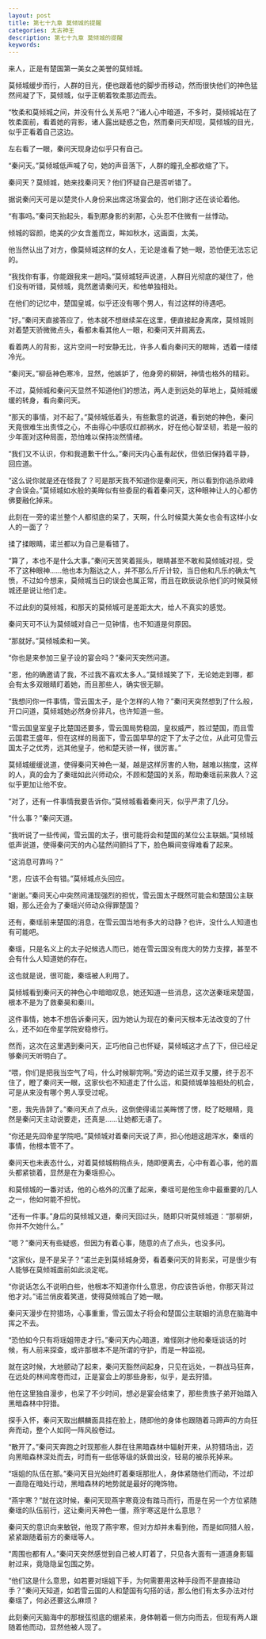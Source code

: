 ```yaml
---
layout: post
title: 第七十九章 莫倾城的提醒
categories: 太古神王
description: 第七十九章 莫倾城的提醒
keywords:
---
```


来人，正是有楚国第一美女之美誉的莫倾城。

莫倾城缓步而行，人群的目光，便也跟着他的脚步而移动，然而很快他们的神色猛然间凝了下，莫倾城，似乎正朝着牧柔那边而去。

“牧柔和莫倾城之间，并没有什么关系吧？”诸人心中暗道，不多时，莫倾城站在了牧柔面前，看着她的背影，诸人露出疑惑之色，然而秦问天却现，莫倾城的目光，似乎正看着自己这边。

左右看了一眼，秦问天现身边似乎只有自己。

“秦问天。”莫倾城低声喊了句，她的声音落下，人群的瞳孔全都收缩了下。

秦问天？莫倾城，她来找秦问天？他们怀疑自己是否听错了。

据说秦问天可是以楚灵仆人身份来出席这场宴会的，他们刚才还在谈论着他。

“有事吗。”秦问天抬起头，看到那身影的刹那，心头忍不住微有一丝悸动。

倾城的容颜，绝美的少女含羞而立，眸如秋水，这画面，太美。

他当然认出了对方，像莫倾城这样的女人，无论是谁看了她一眼，恐怕便无法忘记的。

“我找你有事，你能跟我来一趟吗。”莫倾城轻声说道，人群目光彻底的凝住了，他们没有听错，莫倾城，竟然邀请秦问天，和他单独相处。

在他们的记忆中，楚国皇城，似乎还没有哪个男人，有过这样的待遇吧。

“好。”秦问天直接答应了，他本就不想继续呆在这里，便直接起身离席，莫倾城则对着楚天骄微微点头，看都未看其他人一眼，和秦问天并肩离去。

看着两人的背影，这片空间一时安静无比，许多人看向秦问天的眼眸，透着一缕缕冷光。

“秦问天。”柳岳神色寒冷，显然，他嫉妒了，他身旁的柳妍，神情也格外的精彩。

不过，莫倾城和秦问天显然不知道他们的想法，两人走到远处的草地上，莫倾城缓缓的转身，看向秦问天。

“那天的事情，对不起了。”莫倾城低着头，有些歉意的说道，看到她的神色，秦问天竟很难生出责怪之心，不由得心中感叹红颜祸水，好在他心智坚韧，若是一般的少年面对这种局面，恐怕难以保持淡然情绪。

“我们又不认识，你和我道歉干什么。”秦问天内心虽有起伏，但依旧保持着平静，回应道。

“这么说你就是还在怪我了？可是那天我不知道你是秦问天，所以看到你追杀欧峰才会误会。”莫倾城如水般的美眸似有些委屈的看着秦问天，这种眼神让人的心都仿佛要融化掉来。

此刻在一旁的诺兰整个人都彻底的呆了，天啊，什么时候莫大美女也会有这样小女人的一面了？

揉了揉眼睛，诺兰都以为自己是看错了。

“算了，本也不是什么大事。”秦问天苦笑着摇头，眼睛甚至不敢和莫倾城对视，受不了这种眼神……他也本为豁达之人，并不那么斤斤计较，当日他和凡乐的确太气愤，不过如今想来，莫倾城当日的误会也属正常，而且在欧辰说杀他们的时候莫倾城还是说让他们走。

不过此刻的莫倾城，和那天的莫倾城可是差距太大，给人不真实的感觉。

秦问天可不认为莫倾城对自己一见钟情，也不知道是何原因。

“那就好。”莫倾城柔和一笑。

“你也是来参加三皇子设的宴会吗？”秦问天突然问道。

“恩，他的确邀请了我，不过我不喜欢太多人。”莫倾城笑了下，无论她走到哪，都会有太多双眼睛盯着她，而且那些人，确实很无聊。

“我想问你一件事情，雪云国太子，是个怎样的人物？”秦问天突然想到了什么般，开口问道，莫倾城她必然身份非凡，也许知道一些。

“雪云国皇室皇子比楚国还要多，雪云国局势稳固，皇权威严，胜过楚国，而且雪云国君王盛年，但在这样的局面下，雪云国早早的定下了太子之位，从此可见雪云国太子之优秀，远其他皇子，他和楚天骄一样，很厉害。”

莫倾城缓缓说道，使得秦问天神色一凝，越是这样厉害的人物，越难以揣度，这样的人，真的会为了秦瑶如此兴师动众，不顾和楚国的关系，帮助秦瑶前来救人？这似乎更加让他不安。

“对了，还有一件事情我要告诉你。”莫倾城看着秦问天，似乎严肃了几分。

“什么事？”秦问天道。

“我听说了一些传闻，雪云国的太子，很可能将会和楚国的某位公主联姻。”莫倾城低声说道，使得秦问天的内心猛然间颤抖了下，脸色瞬间变得难看了起来。

“这消息可靠吗？”

“恩，应该不会有错。”莫倾城点头回应。

“谢谢。”秦问天心中突然间涌现强烈的担忧，雪云国太子既然可能会和楚国公主联姻，那么还会为了秦瑶兴师动众得罪楚国？

还有，秦瑶前来楚国的消息，在雪云国当地有多大的动静？也许，没什么人知道也有可能吧。

秦瑶，只是名义上的太子妃候选人而已，她在雪云国没有庞大的势力支撑，甚至不会有什么人知道她的存在。

这也就是说，很可能，秦瑶被人利用了。

莫倾城看到秦问天的神色心中暗暗叹息，她还知道一些消息，这次送秦瑶来楚国，根本不是为了救秦昊和秦川。

这件事情，她本不想告诉秦问天，因为她认为现在的秦问天根本无法改变的了什么，还不如在帝星学院安稳修行。

然而，这次在这里遇到秦问天，正巧他自己也怀疑，莫倾城这才点了下，但已经足够秦问天听明白了。

“喂，你们是把我当空气了吗，什么时候聊完啊。”旁边的诺兰双手叉腰，终于忍不住了，瞪了秦问天一眼，这家伙也不知道走了什么运，和莫倾城单独相处的机会，可是从来没有哪个男人享受过呢。

“恩，我先告辞了。”秦问天点了点头，这倒使得诺兰美眸愣了愣，眨了眨眼睛，竟然是秦问天主动说要走，还真是……让她都无语了。

“你还是先回帝星学院吧。”莫倾城对着秦问天说了声，担心他趟这趟浑水，秦瑶的事情，他根本管不了。

秦问天也未表态什么，对着莫倾城稍稍点头，随即便离去，心中有着心事，他的眉头都紧锁着，显然是在为秦瑶担心。

和莫倾城的一番对话，他的心格外的沉重了起来，秦瑶可是他生命中最重要的几人之一，他如何能不担忧。

“还有一件事。”身后的莫倾城又道，秦问天回过头，随即只听莫倾城道：“那柳妍，你并不欠她什么。”

“嗯？”秦问天有些疑惑，但因为有着心事，随意的点了点头，也没多问。

“这家伙，是不是呆子？”诺兰走到莫倾城身旁，看着秦问天的背影呆，可是很少有人能够在莫倾城面前如此淡定呢。

“你说话怎么不说明白些，他根本不知道你什么意思，你应该告诉他，你那天背过他才对。”诺兰俏皮着笑道，使得莫倾城白了她一眼。

秦问天漫步在狩猎场，心事重重，雪云国太子将会和楚国公主联姻的消息在脑海中挥之不去。

“恐怕如今只有将瑶姐带走才行。”秦问天内心暗道，难怪刚才他和秦瑶谈话的时候，有人前来探查，或许那根本不是所谓的守护，而是一种监视。

就在这时候，大地颤动了起来，秦问天豁然间起身，只见在远处，一群战马狂奔，在远处的林间席卷而过，正是宴会上的那些身影，似乎，是去狩猎。

他在这里独自漫步，也呆了不少时间，想必是宴会结束了，那些贵族子弟开始踏入黑暗森林中狩猎。

探手入怀，秦问天取出麒麟面具挂在脸上，随即他的身体也跟随着马蹄声的方向狂奔而动，整个人如同一阵风般卷过。

“散开了。”秦问天奔跑之时现那些人群在往黑暗森林中辐射开来，从狩猎场出，迈向黑暗森林深处而去，时而有一些低等级的妖兽出没，轻易的被杀死掉来。

“瑶姐的队伍在那。”秦问天目光始终盯着秦瑶那批人，身体紧随他们而动，不过却一直隐在暗处行动，黑暗森林的地势就是最好的掩饰物。

“燕宇寒？”就在这时候，秦问天现燕宇寒竟没有踏马而行，而是在另一个方位紧随秦瑶的队伍前行，这让秦问天神色一僵，燕宇寒这是什么意思？

秦问天的意识向来敏锐，他现了燕宇寒，但对方却并未看到他，而是如同猎人般，紧紧跟随着前方的秦瑶等人。

“周围也都有人。”秦问天突然感觉到自己被人盯着了，只见各大面有一道道身影辐射过来，竟隐隐呈包围之势。

“他们这是什么意思，如若要对瑶姐下手，为何需要用这种手段而不是直接动手？”秦问天知道，如若雪云国的人和楚国有勾搭的话，那么他们有太多办法对付秦瑶了，何必还要这么麻烦？

此刻秦问天脑海中的那根弦彻底的绷紧来，身体朝着一侧方向而去，但现有两人跟随着他而动，显然他被人现了。
